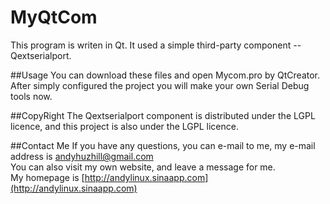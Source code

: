 # MyQtCom
This program is writen in Qt. It used a simple third-party component --Qextserialport.

##Usage
You can download these files and open Mycom.pro by QtCreator.     
After simply configured the project you will make your own Serial Debug     
tools now.

##CopyRight
The Qextserialport component is distributed under the LGPL licence, and this project is also under the LGPL licence.

##Contact Me
If you have any questions, you can e-mail to me, my e-mail address is [andyhuzhill@gmail.com](mailto:andyhuzhill@gmail.com)    
You can also visit my own website, and leave a message for me.    
My homepage is [http://andylinux.sinaapp.com](http://andylinux.sinaapp.com)


